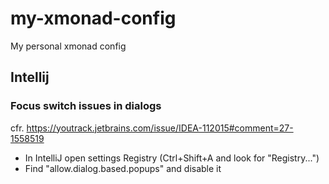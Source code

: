 # my-xmonad-config
My personal xmonad config

## Intellij
### Focus switch issues in dialogs
cfr. https://youtrack.jetbrains.com/issue/IDEA-112015#comment=27-1558519
* In IntelliJ open settings Registry (Ctrl+Shift+A and look for "Registry...")
* Find "allow.dialog.based.popups" and disable it

